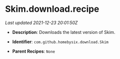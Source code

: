 # Skim.download.recipe

_Last updated 2021-12-23 20:01:50Z_

- **Description**: Downloads the latest version of Skim.

- **Identifier**: `com.github.homebysix.download.Skim`

- **Parent Recipes**: `None`
